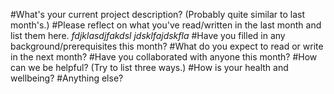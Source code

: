 #What's your current project description? 
(Probably quite similar to last month's.)
#Please reflect on what you've read/written in the last month and list them here.
*fdjklasdjfakdsl*
*jdsklfajdskfla*
#Have you filled in any background/prerequisites this month?
#What do you expect to read or write in the next month?
#Have you collaborated with anyone this month?
#How can we be helpful?
(Try to list three ways.)
#How is your health and wellbeing?
#Anything else?